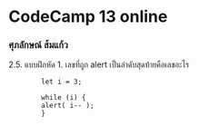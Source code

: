 <h1>CodeCamp 13 online</h1>
<h3>ศุภลักษณ์ ส้มแก้ว</h3>


2.5.  แบบฝึกหัด
    1. เลขที่ถูก alert เป็นลำดับสุดท้ายคือเลขอะไร


            let i = 3;

            while (i) {
            alert( i-- );
            }